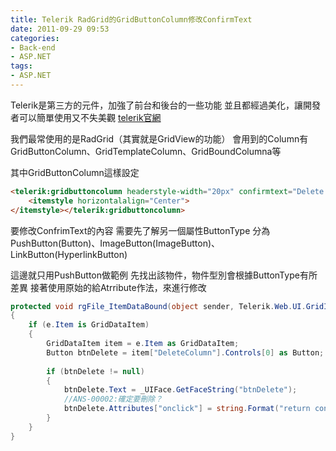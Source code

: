 ```yaml
---
title: Telerik RadGrid的GridButtonColumn修改ConfirmText
date: 2011-09-29 09:53
categories:
- Back-end
- ASP.NET
tags:
- ASP.NET
---
```

Telerik是第三方的元件，加強了前台和後台的一些功能
並且都經過美化，讓開發者可以簡單使用又不失美觀
[telerik官網](http://www.telerik.com/)

<!--more-->

我們最常使用的是RadGrid（其實就是GridView的功能）
會用到的Column有GridButtonColumn、GridTemplateColumn、GridBoundColumna等

其中GridButtonColumn這樣設定
``` html
<telerik:gridbuttoncolumn headerstyle-width="20px" confirmtext="Delete this contact?" ConfirmDialogType="RadWindow" ConfirmTitle="Delete" ButtonType="PushButton" CommandName="Delete" Text="Delete" UniqueName="DeleteColumn">
    <itemstyle horizontalalign="Center">
</itemstyle></telerik:gridbuttoncolumn>
```

要修改ConfrimText的內容
需要先了解另一個屬性ButtonType
分為PushButton(Button)、ImageButton(ImageButton)、LinkButton(HyperlinkButton)

這邊就只用PushButton做範例
先找出該物件，物件型別會根據ButtonType有所差異
接著使用原始的給Atrribute作法，來進行修改
``` csharp
protected void rgFile_ItemDataBound(object sender, Telerik.Web.UI.GridItemEventArgs e)
{
    if (e.Item is GridDataItem)
    {
        GridDataItem item = e.Item as GridDataItem;
        Button btnDelete = item["DeleteColumn"].Controls[0] as Button;
 
        if (btnDelete != null)
        {
            btnDelete.Text = _UIFace.GetFaceString("btnDelete");
            //ANS-00002:確定要刪除？
            btnDelete.Attributes["onclick"] = string.Format("return confirm('{0}');", _UIMsg.GetMessageString("ANS-00002"));
        }
    }
}
```